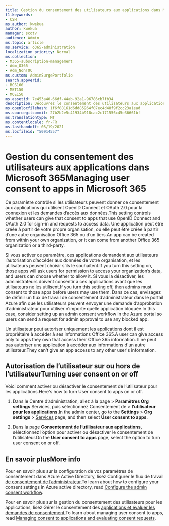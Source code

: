 ```yaml
---
title: Gestion du consentement des utilisateurs aux applications dans Microsoft 365
f1.keywords:
- CSH
ms.author: kwekua
author: kwekua
manager: scotv
audience: Admin
ms.topic: article
ms.service: o365-administration
localization_priority: Normal
ms.collection:
- M365-subscription-management
- Adm_O365
- Adm_NonTOC
ms.custom: AdminSurgePortfolio
search.appverid:
- BCS160
- MET150
- MOE150
ms.assetid: 7e453a40-66df-44ab-92a1-96786cb7fb34
description: Découvrez le consentement des utilisateurs aux applications et comment les activer pour autoriser des applications tierces à accéder aux informations Microsoft 365 des utilisateurs.
ms.openlocfilehash: 1f6f08161d6dd85964f07ec4d48f9f2cc23a1ead
ms.sourcegitcommit: 27b2b2e5c41934b918cac2c171556c45e36661bf
ms.translationtype: MT
ms.contentlocale: fr-FR
ms.lasthandoff: 03/19/2021
ms.locfileid: "50914557"
---
```

# <a name="managing-user-consent-to-apps-in-microsoft-365"></a><span data-ttu-id="51437-103">Gestion du consentement des utilisateurs aux applications dans Microsoft 365</span><span class="sxs-lookup"><span data-stu-id="51437-103">Managing user consent to apps in Microsoft 365</span></span>

<span data-ttu-id="51437-104">Ce paramètre contrôle si les utilisateurs peuvent donner ce consentement aux applications qui utilisent OpenID Connect et OAuth 2.0 pour la connexion et les demandes d’accès aux données.</span><span class="sxs-lookup"><span data-stu-id="51437-104">This setting controls whether users can give that consent to apps that use OpenID Connect and OAuth 2.0 for sign-in and requests to access data.</span></span> <span data-ttu-id="51437-105">Une application peut être créée à partir de votre propre organisation, ou elle peut être créée à partir d’une autre organisation Office 365 ou d’un tiers.</span><span class="sxs-lookup"><span data-stu-id="51437-105">An app can be created from within your own organization, or it can come from another Office 365 organization or a third-party.</span></span>

<span data-ttu-id="51437-106">Si vous activer ce paramètre, ces applications demandent aux utilisateurs l’autorisation d’accéder aux données de votre organisation, et les utilisateurs peuvent choisir s’ils le souhaitent.</span><span class="sxs-lookup"><span data-stu-id="51437-106">If you turn this setting on, those apps will ask users for permission to access your organization’s data, and users can choose whether to allow it.</span></span> <span data-ttu-id="51437-107">Si vous la désactiver, les administrateurs doivent consentir à ces applications avant que les utilisateurs ne les utilisent.</span><span class="sxs-lookup"><span data-stu-id="51437-107">If you turn this setting off, then admins must consent to those apps before users may use them.</span></span> <span data-ttu-id="51437-108">Dans ce cas, envisagez de définir un flux de travail de consentement d’administrateur dans le portail Azure afin que les utilisateurs peuvent envoyer une demande d’approbation d’administrateur pour utiliser n’importe quelle application bloquée.</span><span class="sxs-lookup"><span data-stu-id="51437-108">In this case, consider setting up an admin consent workflow in the Azure portal so users can send a request for admin approval to use any blocked app.</span></span>

<span data-ttu-id="51437-109">Un utilisateur peut autoriser uniquement les applications dont il est propriétaire à accéder à ses informations Office 365.</span><span class="sxs-lookup"><span data-stu-id="51437-109">A user can give access only to apps they own that access their Office 365 information.</span></span> <span data-ttu-id="51437-110">Il ne peut pas autoriser une application à accéder aux informations d'un autre utilisateur.</span><span class="sxs-lookup"><span data-stu-id="51437-110">They can't give an app access to any other user's information.</span></span>

## <a name="turning-user-consent-on-or-off"></a><span data-ttu-id="51437-111">Autorisation de l’utilisateur sur ou hors de l’utilisateur</span><span class="sxs-lookup"><span data-stu-id="51437-111">Turning user consent on or off</span></span>
<span data-ttu-id="51437-112"><a name="__toc379982114"> </a></span><span class="sxs-lookup"><span data-stu-id="51437-112"><a name="__toc379982114"> </a></span></span>

<span data-ttu-id="51437-113">Voici comment activer ou désactiver le consentement de l’utilisateur pour les applications.</span><span class="sxs-lookup"><span data-stu-id="51437-113">Here's how to turn User consent to apps on or off.</span></span>

1. <span data-ttu-id="51437-114">Dans le Centre d’administration, allez à la page  \> **Paramètres Org settings** Services, puis sélectionnez Consentement de  >  [](https://go.microsoft.com/fwlink/p/?linkid=2053743) **l’utilisateur pour les applications.**</span><span class="sxs-lookup"><span data-stu-id="51437-114">In the admin center, go to the **Settings** \> **Org settings** > [Services](https://go.microsoft.com/fwlink/p/?linkid=2053743) page, and then select **User consent to apps**.</span></span>

2. <span data-ttu-id="51437-115">Dans la page **Consentement de l’utilisateur aux applications,** sélectionnez l’option pour activer ou désactiver le consentement de l’utilisateur.</span><span class="sxs-lookup"><span data-stu-id="51437-115">On the **User consent to apps** page, select the option to turn user consent on or off.</span></span>

## <a name="more-info"></a><span data-ttu-id="51437-116">En savoir plus</span><span class="sxs-lookup"><span data-stu-id="51437-116">More info</span></span>
<span data-ttu-id="51437-117"><a name="__toc379982114"> </a></span><span class="sxs-lookup"><span data-stu-id="51437-117"><a name="__toc379982114"> </a></span></span>

<span data-ttu-id="51437-118">Pour en savoir plus sur la configuration de vos paramètres de consentement dans Azure Active Directory, lisez Configurer le flux de travail [de consentement de l’administrateur.](/azure/active-directory/manage-apps/configure-admin-consent-workflow)</span><span class="sxs-lookup"><span data-stu-id="51437-118">To learn about how to configure your consent settings in Azure active directory, read [Configure the admin consent workflow](/azure/active-directory/manage-apps/configure-admin-consent-workflow).</span></span>

<span data-ttu-id="51437-119">Pour en savoir plus sur la gestion du consentement des utilisateurs pour les applications, lisez Gérer le consentement des [applications et évaluer les demandes de consentement.](/azure/active-directory/manage-apps/manage-consent-requests)</span><span class="sxs-lookup"><span data-stu-id="51437-119">To learn about managing user consent to apps, read [Managing consent to applications and evaluating consent requests](/azure/active-directory/manage-apps/manage-consent-requests).</span></span>